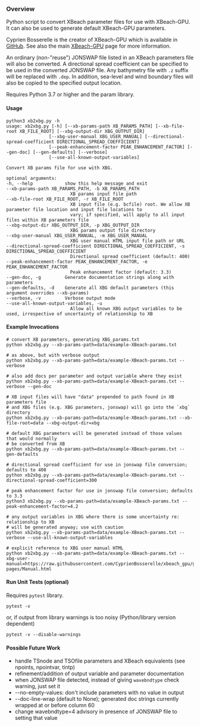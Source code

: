 ### Overview
Python script to convert XBeach parameter files for use with XBeach-GPU. It can also be used to generate default XBeach-GPU parameters.

Cyprien Bosserelle is the creator of XBeach-GPU which is available in [GitHub](https://github.com/CyprienBosserelle/xbeach_gpu). See also the main [XBeach-GPU](https://cyprienbosserelle.github.io/xbeach_gpu) page for more information.

An ordinary (non-"reuse") JONSWAP file listed in an XBeach parameters file will also be converted. A directional spread coefficient can be specified to be used in the converted JONSWAP file. Any bathymetry file with `.z` suffix will be replaced with `.dep`. In addition, sea-level and wind boundary files will also be copied to the specified output location.

Requires Python 3.7 or higher and the param library.

#### Usage

    python3 xb2xbg.py -h
    usage: xb2xbg.py [-h] [--xb-params-path XB_PARAMS_PATH] [--xb-file-root XB_FILE_ROOT] [--xbg-output-dir XBG_OUTPUT_DIR]
                    [--xbg-user-manual XBG_USER_MANUAL] [--directional-spread-coefficient DIRECTIONAL_SPREAD_COEFFICIENT]
                    [--peak-enhancement-factor PEAK_ENHANCEMENT_FACTOR] [--gen-doc] [--gen-defaults] [--verbose]
                    [--use-all-known-output-variables]

    Convert XB params file for use with XBG.

    optional arguments:
    -h, --help            show this help message and exit
    --xb-params-path XB_PARAMS_PATH, -b XB_PARAMS_PATH
                            XB params input file path
    --xb-file-root XB_FILE_ROOT, -r XB_FILE_ROOT
                            XB input file (e.g. bcfile) root. We allow XB parameter file location and input file locations to
                            vary; if specified, will apply to all input files within XB parameters file
    --xbg-output-dir XBG_OUTPUT_DIR, -p XBG_OUTPUT_DIR
                            XBG params output file directory
    --xbg-user-manual XBG_USER_MANUAL, -m XBG_USER_MANUAL
                            XBG user manual HTML input file path or URL
    --directional-spread-coefficient DIRECTIONAL_SPREAD_COEFFICIENT, -s DIRECTIONAL_SPREAD_COEFFICIENT
                            Directional spread coefficient (default: 400)
    --peak-enhancement-factor PEAK_ENHANCEMENT_FACTOR, -e PEAK_ENHANCEMENT_FACTOR
                            Peak enhancement factor (default: 3.3)
    --gen-doc, -g         Generate documentation strings along with parameters
    --gen-defaults, -d    Generate all XBG default parameters (this argument overrides --xb-params)
    --verbose, -v         Verbose output mode
    --use-all-known-output-variables, -u
                            Allow all known XBG output variables to be used, irrespective of uncertainty of relationship to XB

#### Example Invocations

    # convert XB parameters, generating XBG_params.txt
    python xb2xbg.py --xb-params-path=data/example-XBeach-params.txt

    # as above, but with verbose output
    python xb2xbg.py --xb-params-path=data/example-XBeach-params.txt --verbose

    # also add docs per parameter and output variable where they exist
    python xb2xbg.py --xb-params-path=data/example-XBeach-params.txt --verbose --gen-doc

    # XB input files will have "data" prepended to path found in XB parameters file
    # and XBG files (e.g. XBG parameters, jonswap) will go into the `xbg` directory
    python xb2xbg.py --xb-params-path=data/example-XBeach-params.txt --xb-file-root=data --xbg-output-dir=xbg

    # default XBG parameters will be generated instead of those values that would normally
    # be converted from XB
    python xb2xbg.py --xb-params-path=data/example-XBeach-params.txt --gen-defaults

    # directional spread coefficient for use in jonswap file conversion; defaults to 400
    python xb2xbg.py --xb-params-path=data/example-XBeach-params.txt --directional-spread-coefficient=300

    # peak enhancement factor for use in jonswap file conversion; defaults to 3.3
    python3 xb2xbg.py --xb-params-path=data/example-XBeach-params.txt --peak-enhancement-factor=4.2

    # any output variables in XBG where there is some uncertainty re: relationship to XB
    # will be generated anyway; use with caution
    python xb2xbg.py --xb-params-path=data/example-XBeach-params.txt --verbose --use-all-known-output-variables

    # explicit reference to XBG user manual HTML
    python xb2xbg.py --xb-params-path=data/example-XBeach-params.txt --xbg-user-manual=https://raw.githubusercontent.com/CyprienBosserelle/xbeach_gpu/gh-pages/Manual.html

#### Run Unit Tests (optional)
Requires `pytest` library.

    pytest -v

or, if output from library warnings is too noisy (Python/library version dependent)

    pytest -v --disable-warnings

#### Possible Future Work
* handle TSnode and TSOfile parameters and XBeach equivalents (see npoints, npointvar, tintp)
* refinement/addition of output variable and parameter documentation
* when JONSWAP file detected, instead of giving `wavebndtype` check warning, just set it
* --no-empty-values: don't include parameters with no value in output
* --doc-line-wrap (default to None); generated doc strings currently wrapped at or before column 60
* change wavebndtype=4 advisory in presence of JONSWAP file to setting that value
